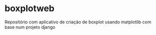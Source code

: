 # boxplotweb

Repositório com aplicativo de criação de boxplot usando matplotlib com base num projeto django
